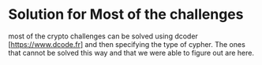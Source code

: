 # Solution for Most of the challenges

most of the crypto challenges can be solved using dcoder [https://www.dcode.fr]
and then specifying the type of cypher. The ones that cannot be solved this way and that we 
were able to figure out are here.